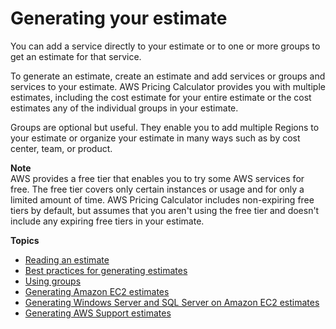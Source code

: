 # Generating your estimate<a name="generate-your-estimate"></a>

You can add a service directly to your estimate or to one or more groups to get an estimate for that service\.

To generate an estimate, create an estimate and add services or groups and services to your estimate\. AWS Pricing Calculator provides you with multiple estimates, including the cost estimate for your entire estimate or the cost estimates any of the individual groups in your estimate\.

Groups are optional but useful\. They enable you to add multiple Regions to your estimate or organize your estimate in many ways such as by cost center, team, or product\.

**Note**  
AWS provides a free tier that enables you to try some AWS services for free\. The free tier covers only certain instances or usage and for only a limited amount of time\. AWS Pricing Calculator includes non\-expiring free tiers by default, but assumes that you aren't using the free tier and doesn't include any expiring free tiers in your estimate\.

**Topics**
+ [Reading an estimate](reading-estimate.md)
+ [Best practices for generating estimates](estimate-best-practices.md)
+ [Using groups](estimate-groups.md)
+ [Generating Amazon EC2 estimates](ec2-estimates.md)
+ [Generating Windows Server and SQL Server on Amazon EC2 estimates](windows-workload-estimates.md)
+ [Generating AWS Support estimates](support-estimates.md)